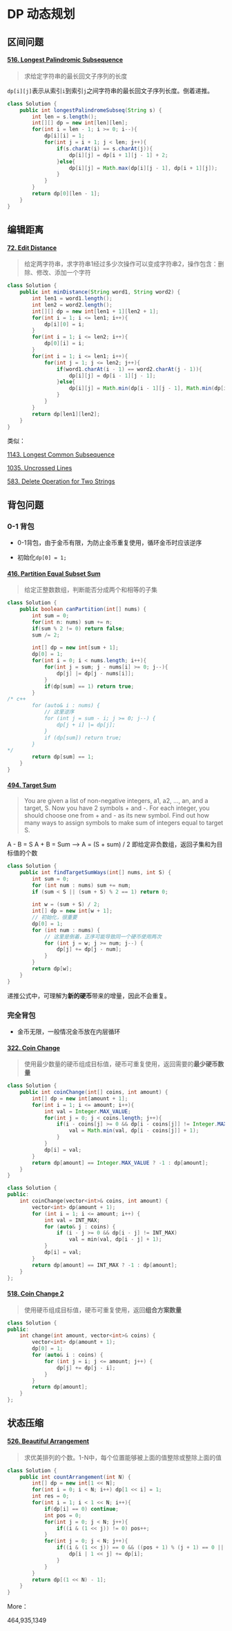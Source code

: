 # DP 动态规划



## 区间问题

#### [516. Longest Palindromic Subsequence](https://leetcode-cn.com/problems/longest-palindromic-subsequence/)

> 求给定字符串的最长回文子序列的长度

`dp[i][j]`表示从索引`i`到索引`j`之间字符串的最长回文子序列长度。倒着递推。

```java
class Solution {
    public int longestPalindromeSubseq(String s) {
        int len = s.length();
        int[][] dp = new int[len][len];
        for(int i = len - 1; i >= 0; i--){
            dp[i][i] = 1;
            for(int j = i + 1; j < len; j++){
                if(s.charAt(i) == s.charAt(j)){
                    dp[i][j] = dp[i + 1][j - 1] + 2;
                }else{
                    dp[i][j] = Math.max(dp[i][j - 1], dp[i + 1][j]);
                }
            }
        }
        return dp[0][len - 1];
    }
}
```





## 编辑距离



#### [72. Edit Distance](https://leetcode-cn.com/problems/edit-distance/)

> 给定两字符串，求字符串1经过多少次操作可以变成字符串2，操作包含：删除、修改、添加一个字符



```java
class Solution {
    public int minDistance(String word1, String word2) {
        int len1 = word1.length();
        int len2 = word2.length();
        int[][] dp = new int[len1 + 1][len2 + 1];
        for(int i = 1; i <= len1; i++){
            dp[i][0] = i;
        }
        for(int i = 1; i <= len2; i++){
            dp[0][i] = i;
        }
        for(int i = 1; i <= len1; i++){
            for(int j = 1; j <= len2; j++){
                if(word1.charAt(i - 1) == word2.charAt(j - 1)){
                    dp[i][j] = dp[i - 1][j - 1];
                }else{
                    dp[i][j] = Math.min(dp[i - 1][j - 1], Math.min(dp[i - 1][j], dp[i][j - 1])) + 1;
                }
            }
        }
        return dp[len1][len2];
    }
}
```



类似：

[1143. Longest Common Subsequence](https://leetcode-cn.com/problems/longest-common-subsequence/)

[1035. Uncrossed Lines](https://leetcode-cn.com/problems/uncrossed-lines/)

[583. Delete Operation for Two Strings](https://leetcode-cn.com/problems/delete-operation-for-two-strings/)







## 背包问题



### 0-1 背包

* 0-1背包，由于金币有限，为防止金币重复使用，循环金币时应该逆序

* 初始化`dp[0] = 1;` 



#### [416. Partition Equal Subset Sum](https://leetcode-cn.com/problems/partition-equal-subset-sum/)

> 给定正整数数组，判断能否分成两个和相等的子集



```java
class Solution {
    public boolean canPartition(int[] nums) {
        int sum = 0;
        for(int n: nums) sum += n;
        if(sum % 2 != 0) return false;
        sum /= 2;
        
        int[] dp = new int[sum + 1];
        dp[0] = 1;
        for(int i = 0; i < nums.length; i++){
            for(int j = sum; j - nums[i] >= 0; j--){
                dp[j] |= dp[j - nums[i]];
            }
            if(dp[sum] == 1) return true;
        }
/* c++
        for (auto& i : nums) {
        	// 这里逆序
            for (int j = sum - i; j >= 0; j--) {
                dp[j + i] |= dp[j];
            }
            if (dp[sum]) return true;
        }
*/
        return dp[sum] == 1;
    }
}
```

#### [494. Target Sum](https://leetcode-cn.com/problems/target-sum/)

> You are given a list of non-negative integers, a1, a2, ..., an, and a target, S. Now you have 2 symbols + and -. For each integer, you should choose one from + and - as its new symbol.
> Find out how many ways to assign symbols to make sum of integers equal to target S.

A - B = S
A + B = Sum  -->  A = (S + sum) / 2
即给定非负数组，返回子集和为目标值的个数

```java
class Solution {
    public int findTargetSumWays(int[] nums, int S) {
        int sum = 0;
        for (int num : nums) sum += num;
        if (sum < S || (sum + S) % 2 == 1) return 0;
        
        int w = (sum + S) / 2;
        int[] dp = new int[w + 1];
        // 初始化，很重要
        dp[0] = 1;
        for (int num : nums) {
            // 这里是倒着，正序可能导致同一个硬币使用两次
            for (int j = w; j >= num; j--) {
                dp[j] += dp[j - num];
            }
        }
        return dp[w];
    }
}
```

递推公式中，可理解为**新的硬币**带来的增量，因此不会重复。



### 完全背包

* 金币无限，一般情况金币放在内层循环



#### [322. Coin Change](https://leetcode-cn.com/problems/coin-change/)

> 使用最少数量的硬币组成目标值，硬币可重复使用，返回需要的**最少硬币数量**

```java
class Solution {
    public int coinChange(int[] coins, int amount) {
        int[] dp = new int[amount + 1];
        for(int i = 1; i <= amount; i++){
            int val = Integer.MAX_VALUE;
            for(int j = 0; j < coins.length; j++){
                if(i - coins[j] >= 0 && dp[i - coins[j]] != Integer.MAX_VALUE){
                    val = Math.min(val, dp[i - coins[j]] + 1);
                }
            }
            dp[i] = val;
        }
        return dp[amount] == Integer.MAX_VALUE ? -1 : dp[amount];
    }
}
```



```c++
class Solution {
public:
    int coinChange(vector<int>& coins, int amount) {
        vector<int> dp(amount + 1);
        for (int i = 1; i <= amount; i++) {
            int val = INT_MAX;
            for (auto& j : coins) {
                if (i - j >= 0 && dp[i - j] != INT_MAX)
                    val = min(val, dp[i - j] + 1);
            }
            dp[i] = val;
        }
        return dp[amount] == INT_MAX ? -1 : dp[amount];
    }
};
```





####  [518. Coin Change 2](https://leetcode-cn.com/problems/coin-change-2/)

> 使用硬币组成目标值，硬币可重复使用，返回**组合方案数量**



```c++
class Solution {
public:
    int change(int amount, vector<int>& coins) {
        vector<int> dp(amount + 1);
        dp[0] = 1;
        for (auto& i : coins) {
            for (int j = i; j <= amount; j++) {
                dp[j] += dp[j - i];
            }
        }
        return dp[amount];
    }
};
```





## 状态压缩



#### [526. Beautiful Arrangement](https://leetcode-cn.com/problems/beautiful-arrangement/)

> 求优美排列的个数。1-N中，每个位置能够被上面的值整除或整除上面的值

```java
class Solution {
    public int countArrangement(int N) {
        int[] dp = new int[1 << N];
        for(int i = 0; i < N; i++) dp[1 << i] = 1;
        int res = 0;
        for(int i = 1; i < 1 << N; i++){
            if(dp[i] == 0) continue;
            int pos = 0;
            for(int j = 0; j < N; j++){
                if((i & (1 << j)) != 0) pos++;
            }
            for(int j = 0; j < N; j++){
                if((i & (1 << j)) == 0 && ((pos + 1) % (j + 1) == 0 || (j + 1) % (pos + 1) == 0)){
                    dp[i | 1 << j] += dp[i];
                }
            }
        }
        return dp[(1 << N) - 1];
    }
}
```



More：

464,935,1349